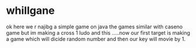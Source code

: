 # whillgane
ok here we r najibg a simple game on java the games similar with caseno game but im making a cross 1 ludo and this .....now our first target is making a game which will dicide random number and then our key will movie by 1.
